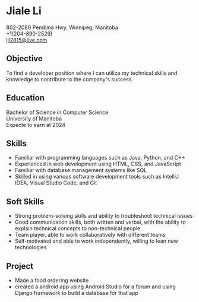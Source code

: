 # Jiale Li
802-2080 Pembina Hwy, Winnipeg, Manitoba  
+1(204-890-2529)  
ljl2815@live.com

## Objective  
To find a developer position where I can utilize my technical skills and knowledge to contribute to the company's success.  

## Education  
Bachelor of Science in Computer Science  
University of Manitoba  
Expecte to earn at 2024  

## Skills  
* Familiar with programming languages such as Java, Python, and C++
* Experienced in web development using HTML, CSS, and JavaScript
* Familiar with database management systems like SQL
* Skilled in using various software development tools such as IntelliJ IDEA, Visual Studio Code, and Git  

## Soft Skills  
* Strong problem-solving skills and ability to troubleshoot technical issues
* Good communication skills, both written and verbal, with the ability to explain technical concepts to non-technical people
* Team player, able to work collaboratively with different teams
* Self-motivated and able to work independently, willing to lean new technologies  

## Project  

* Made a food ordering website
* created a android app using Android Studio for a forum and using Django framework to build a database for that app
